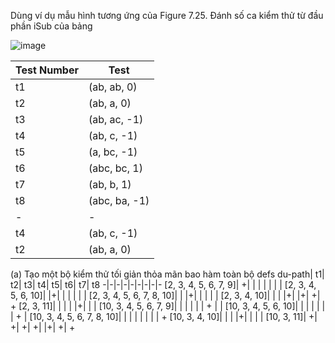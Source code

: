 Dùng ví dụ mẫu hình tương ứng của Figure 7.25. Đánh số ca kiểm thử từ đầu phần iSub của bảng

![image](https://user-images.githubusercontent.com/48431650/95152005-48196c00-07b6-11eb-8798-4c0c61df955f.png)

Test Number|Test
-|-
t1|(ab, ab, 0)
t2|(ab, a, 0)
t3|(ab, ac, -1)
t4|(ab, c, -1)
t5|(a, bc, -1)
t6|(abc, bc, 1)
t7|(ab, b, 1)
t8|(abc, ba, -1)
-|-
t4|(ab, c, -1)
t2|(ab, a, 0)

(a) Tạo một bộ kiểm thử tối giản thỏa mãn bao hàm toàn bộ defs
du-path| t1| t2| t3| t4| t5| t6| t7| t8
-|-|-|-|-|-|-|-|-
[2, 3, 4, 5, 6, 7, 9]| +| | | | | | |
[2, 3, 4, 5, 6, 10]| |+| | | | | |
[2, 3, 4, 5, 6, 7, 8, 10]| | |+| | | | |
[2, 3, 4, 10]| | | |+| |+| +| +
[2, 3, 11]| | | | |+| | |
[10, 3, 4, 5, 6, 7, 9]| | | | | | + | | 
[10, 3, 4, 5, 6, 10]| | | | | | | + | 
[10, 3, 4, 5, 6, 7, 8, 10]| | | | | | | | +
[10, 3, 4, 10]| | | |+| | | |
[10, 3, 11]| +| +| +| +| |+| +| +